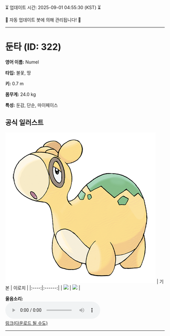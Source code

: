 
⏳ 업데이트 시간: 2025-09-01 04:55:30 (KST) ⏳

🤖 자동 업데이트 봇에 의해 관리됩니다! 🤖

---

# 둔타 (ID: 322)
**영어 이름:** Numel

**타입:** 불꽃, 땅

**키:** 0.7 m

**몸무게:** 24.0 kg

**특성:** 둔감, 단순, 마이페이스

## 공식 일러스트
![](https://raw.githubusercontent.com/PokeAPI/sprites/master/sprites/pokemon/other/official-artwork/322.png)
| 기본 | 이로치 |
|:----:|:------:|
| <img src="http://play.pokemonshowdown.com/sprites/ani/numel.gif" width="200"> | <img src="http://play.pokemonshowdown.com/sprites/ani-shiny/numel.gif" width="200"> |

**울음소리:**<br><audio controls src="https://raw.githubusercontent.com/PokeAPI/cries/main/cries/pokemon/latest/322.ogg"></audio><br> [링크(다운로드 될 수도)](https://raw.githubusercontent.com/PokeAPI/cries/main/cries/pokemon/latest/322.ogg)


---
